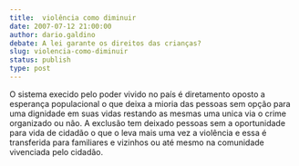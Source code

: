 ```yaml
---
title:  violência como diminuir
date: 2007-07-12 21:00:00
author: dario.galdino
debate: A lei garante os direitos das crianças?
slug: violencia-como-diminuir
status: publish 
type: post
---
```


O sistema execido pelo poder vivido no país é diretamento oposto a esperança populacional o que deixa a mioria das pessoas sem opção para uma dignidade em suas vidas restando as mesmas uma unica via o crime organizado ou não. A exclusão tem deixado pessoas sem a oportunidade para vida de cidadão o que o leva mais uma vez a violência e essa é transferida para familiares e vizinhos ou até mesmo na comunidade vivenciada pelo cidadão.
